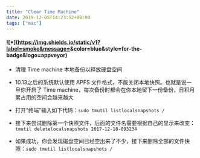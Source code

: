 ```yaml
---
title: "Clear Time Machine"
date: 2019-12-05T14:23:52+08:00
tags: ["mac"]
---
```

#### ![*](https://img.shields.io/static/v1?label=smoke&message=<Clear Time Machine>&color=blue&style=for-the-badge&logo=appveyor) 

- 清理 Time machine 本地备份以释放硬盘空间

- 10.13之后的系统默认使用 APFS 文件格式，不能关闭本地快照。也就是说一旦你开启了 Time machine，每次备份时都会在你本地留下一份备份，日积月累占用的空间会越来越大


- 打开“终端”输入如下代码：`sudo tmutil listlocalsnapshots /`

- 接下来尝试删除第一个快照文件，后面的文件名需要根据自己的显示来改变：`tmutil deletelocalsnapshots 2017-12-18-093234`

- 如果成功，你会发现磁盘空间已经空出来了不少，接下来删除全部的文件快照：`sudo tmutil listlocalsnapshots /`